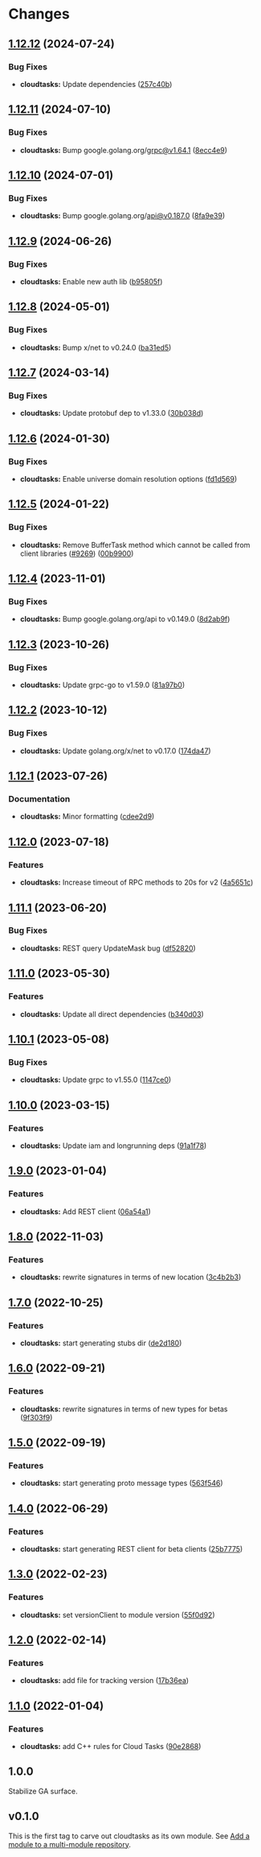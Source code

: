 # Changes

## [1.12.12](https://github.com/googleapis/google-cloud-go/compare/cloudtasks/v1.12.11...cloudtasks/v1.12.12) (2024-07-24)


### Bug Fixes

* **cloudtasks:** Update dependencies ([257c40b](https://github.com/googleapis/google-cloud-go/commit/257c40bd6d7e59730017cf32bda8823d7a232758))

## [1.12.11](https://github.com/googleapis/google-cloud-go/compare/cloudtasks/v1.12.10...cloudtasks/v1.12.11) (2024-07-10)


### Bug Fixes

* **cloudtasks:** Bump google.golang.org/grpc@v1.64.1 ([8ecc4e9](https://github.com/googleapis/google-cloud-go/commit/8ecc4e9622e5bbe9b90384d5848ab816027226c5))

## [1.12.10](https://github.com/googleapis/google-cloud-go/compare/cloudtasks/v1.12.9...cloudtasks/v1.12.10) (2024-07-01)


### Bug Fixes

* **cloudtasks:** Bump google.golang.org/api@v0.187.0 ([8fa9e39](https://github.com/googleapis/google-cloud-go/commit/8fa9e398e512fd8533fd49060371e61b5725a85b))

## [1.12.9](https://github.com/googleapis/google-cloud-go/compare/cloudtasks/v1.12.8...cloudtasks/v1.12.9) (2024-06-26)


### Bug Fixes

* **cloudtasks:** Enable new auth lib ([b95805f](https://github.com/googleapis/google-cloud-go/commit/b95805f4c87d3e8d10ea23bd7a2d68d7a4157568))

## [1.12.8](https://github.com/googleapis/google-cloud-go/compare/cloudtasks/v1.12.7...cloudtasks/v1.12.8) (2024-05-01)


### Bug Fixes

* **cloudtasks:** Bump x/net to v0.24.0 ([ba31ed5](https://github.com/googleapis/google-cloud-go/commit/ba31ed5fda2c9664f2e1cf972469295e63deb5b4))

## [1.12.7](https://github.com/googleapis/google-cloud-go/compare/cloudtasks/v1.12.6...cloudtasks/v1.12.7) (2024-03-14)


### Bug Fixes

* **cloudtasks:** Update protobuf dep to v1.33.0 ([30b038d](https://github.com/googleapis/google-cloud-go/commit/30b038d8cac0b8cd5dd4761c87f3f298760dd33a))

## [1.12.6](https://github.com/googleapis/google-cloud-go/compare/cloudtasks/v1.12.5...cloudtasks/v1.12.6) (2024-01-30)


### Bug Fixes

* **cloudtasks:** Enable universe domain resolution options ([fd1d569](https://github.com/googleapis/google-cloud-go/commit/fd1d56930fa8a747be35a224611f4797b8aeb698))

## [1.12.5](https://github.com/googleapis/google-cloud-go/compare/cloudtasks/v1.12.4...cloudtasks/v1.12.5) (2024-01-22)


### Bug Fixes

* **cloudtasks:** Remove BufferTask method which cannot be called from client libraries ([#9269](https://github.com/googleapis/google-cloud-go/issues/9269)) ([00b9900](https://github.com/googleapis/google-cloud-go/commit/00b990061592a20a181e61faa6964b45205b76a7))

## [1.12.4](https://github.com/googleapis/google-cloud-go/compare/cloudtasks/v1.12.3...cloudtasks/v1.12.4) (2023-11-01)


### Bug Fixes

* **cloudtasks:** Bump google.golang.org/api to v0.149.0 ([8d2ab9f](https://github.com/googleapis/google-cloud-go/commit/8d2ab9f320a86c1c0fab90513fc05861561d0880))

## [1.12.3](https://github.com/googleapis/google-cloud-go/compare/cloudtasks/v1.12.2...cloudtasks/v1.12.3) (2023-10-26)


### Bug Fixes

* **cloudtasks:** Update grpc-go to v1.59.0 ([81a97b0](https://github.com/googleapis/google-cloud-go/commit/81a97b06cb28b25432e4ece595c55a9857e960b7))

## [1.12.2](https://github.com/googleapis/google-cloud-go/compare/cloudtasks/v1.12.1...cloudtasks/v1.12.2) (2023-10-12)


### Bug Fixes

* **cloudtasks:** Update golang.org/x/net to v0.17.0 ([174da47](https://github.com/googleapis/google-cloud-go/commit/174da47254fefb12921bbfc65b7829a453af6f5d))

## [1.12.1](https://github.com/googleapis/google-cloud-go/compare/cloudtasks/v1.12.0...cloudtasks/v1.12.1) (2023-07-26)


### Documentation

* **cloudtasks:** Minor formatting ([cdee2d9](https://github.com/googleapis/google-cloud-go/commit/cdee2d918015c9b0a53aa8283085214d9a11c77c))

## [1.12.0](https://github.com/googleapis/google-cloud-go/compare/cloudtasks/v1.11.1...cloudtasks/v1.12.0) (2023-07-18)


### Features

* **cloudtasks:** Increase timeout of RPC methods to 20s for v2 ([4a5651c](https://github.com/googleapis/google-cloud-go/commit/4a5651caa472882fe4c7f6be400f782f60f6f258))

## [1.11.1](https://github.com/googleapis/google-cloud-go/compare/cloudtasks/v1.11.0...cloudtasks/v1.11.1) (2023-06-20)


### Bug Fixes

* **cloudtasks:** REST query UpdateMask bug ([df52820](https://github.com/googleapis/google-cloud-go/commit/df52820b0e7721954809a8aa8700b93c5662dc9b))

## [1.11.0](https://github.com/googleapis/google-cloud-go/compare/cloudtasks/v1.10.1...cloudtasks/v1.11.0) (2023-05-30)


### Features

* **cloudtasks:** Update all direct dependencies ([b340d03](https://github.com/googleapis/google-cloud-go/commit/b340d030f2b52a4ce48846ce63984b28583abde6))

## [1.10.1](https://github.com/googleapis/google-cloud-go/compare/cloudtasks/v1.10.0...cloudtasks/v1.10.1) (2023-05-08)


### Bug Fixes

* **cloudtasks:** Update grpc to v1.55.0 ([1147ce0](https://github.com/googleapis/google-cloud-go/commit/1147ce02a990276ca4f8ab7a1ab65c14da4450ef))

## [1.10.0](https://github.com/googleapis/google-cloud-go/compare/cloudtasks/v1.9.0...cloudtasks/v1.10.0) (2023-03-15)


### Features

* **cloudtasks:** Update iam and longrunning deps ([91a1f78](https://github.com/googleapis/google-cloud-go/commit/91a1f784a109da70f63b96414bba8a9b4254cddd))

## [1.9.0](https://github.com/googleapis/google-cloud-go/compare/cloudtasks/v1.8.0...cloudtasks/v1.9.0) (2023-01-04)


### Features

* **cloudtasks:** Add REST client ([06a54a1](https://github.com/googleapis/google-cloud-go/commit/06a54a16a5866cce966547c51e203b9e09a25bc0))

## [1.8.0](https://github.com/googleapis/google-cloud-go/compare/cloudtasks/v1.7.0...cloudtasks/v1.8.0) (2022-11-03)


### Features

* **cloudtasks:** rewrite signatures in terms of new location ([3c4b2b3](https://github.com/googleapis/google-cloud-go/commit/3c4b2b34565795537aac1661e6af2442437e34ad))

## [1.7.0](https://github.com/googleapis/google-cloud-go/compare/cloudtasks/v1.6.0...cloudtasks/v1.7.0) (2022-10-25)


### Features

* **cloudtasks:** start generating stubs dir ([de2d180](https://github.com/googleapis/google-cloud-go/commit/de2d18066dc613b72f6f8db93ca60146dabcfdcc))

## [1.6.0](https://github.com/googleapis/google-cloud-go/compare/cloudtasks/v1.5.0...cloudtasks/v1.6.0) (2022-09-21)


### Features

* **cloudtasks:** rewrite signatures in terms of new types for betas ([9f303f9](https://github.com/googleapis/google-cloud-go/commit/9f303f9efc2e919a9a6bd828f3cdb1fcb3b8b390))

## [1.5.0](https://github.com/googleapis/google-cloud-go/compare/cloudtasks/v1.4.0...cloudtasks/v1.5.0) (2022-09-19)


### Features

* **cloudtasks:** start generating proto message types ([563f546](https://github.com/googleapis/google-cloud-go/commit/563f546262e68102644db64134d1071fc8caa383))

## [1.4.0](https://github.com/googleapis/google-cloud-go/compare/cloudtasks/v1.3.0...cloudtasks/v1.4.0) (2022-06-29)


### Features

* **cloudtasks:** start generating REST client for beta clients ([25b7775](https://github.com/googleapis/google-cloud-go/commit/25b77757c1e6f372e03bf99ab7461264bba48d26))

## [1.3.0](https://github.com/googleapis/google-cloud-go/compare/cloudtasks/v1.2.0...cloudtasks/v1.3.0) (2022-02-23)


### Features

* **cloudtasks:** set versionClient to module version ([55f0d92](https://github.com/googleapis/google-cloud-go/commit/55f0d92bf112f14b024b4ab0076c9875a17423c9))

## [1.2.0](https://github.com/googleapis/google-cloud-go/compare/cloudtasks/v1.1.0...cloudtasks/v1.2.0) (2022-02-14)


### Features

* **cloudtasks:** add file for tracking version ([17b36ea](https://github.com/googleapis/google-cloud-go/commit/17b36ead42a96b1a01105122074e65164357519e))

## [1.1.0](https://www.github.com/googleapis/google-cloud-go/compare/cloudtasks/v1.0.0...cloudtasks/v1.1.0) (2022-01-04)


### Features

* **cloudtasks:** add C++ rules for Cloud Tasks ([90e2868](https://www.github.com/googleapis/google-cloud-go/commit/90e2868a3d220aa7f897438f4917013fda7a7c59))

## 1.0.0

Stabilize GA surface.

## v0.1.0

This is the first tag to carve out cloudtasks as its own module. See
[Add a module to a multi-module repository](https://github.com/golang/go/wiki/Modules#is-it-possible-to-add-a-module-to-a-multi-module-repository).

